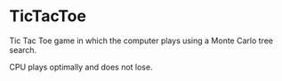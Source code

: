# TicTacToe
Tic Tac Toe game in which the computer plays using a Monte Carlo tree search.

CPU plays optimally and does not lose.
